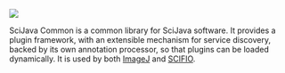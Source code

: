 ![](http://jenkins.imagej.net/job/SciJava-common/lastBuild/badge/icon)

SciJava Common is a common library for SciJava software. It provides a
plugin framework, with an extensible mechanism for service discovery, backed
by its own annotation processor, so that plugins can be loaded dynamically.
It is used by both [ImageJ](https://github.com/imagej/imagej) and
[SCIFIO](https://github.com/scifio/scifio).
